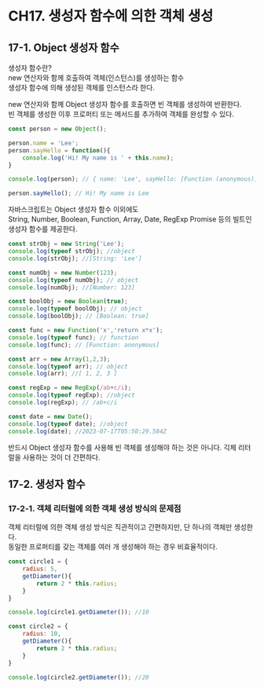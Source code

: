 # CH17. 생성자 함수에 의한 객체 생성

## 17-1. Object 생성자 함수

생성자 함수란?  
new 연산자와 함께 호출하여 객체(인스턴스)를 생성하는 함수  
생성자 함수에 의해 생성된 객체를 인스턴스라 한다.

new 연산자와 함께 Object 생성자 함수를 호출하면 빈 객체를 생성하여 반환한다.  
빈 객체를 생성한 이후 프로퍼티 또는 메서드를 추가하여 객체를 완성할 수 있다.

```javascript
const person = new Object();

person.name = 'Lee';
person.sayHello = function(){
    console.log('Hi! My name is ' + this.name);
}

console.log(person); // { name: 'Lee', sayHello: [Function (anonymous)] }

person.sayHello(); // Hi! My name is Lee
```


자바스크립트는 Object 생성자 함수 이외에도  
String, Number, Boolean, Function, Array, Date, RegExp Promise 등의 빌트인 생성자 함수를 제공한다.

```javascript
const strObj = new String('Lee');
console.log(typeof strObj); //object
console.log(strObj); //[String: 'Lee']

const numObj = new Number(123);
console.log(typeof numObj); // object
console.log(numObj); //[Number: 123]

const boolObj = new Boolean(true);
console.log(typeof boolObj); // object
console.log(boolObj); // [Boolean: true]

const func = new Function('x','return x*x');
console.log(typeof func); // function
console.log(func); // [Function: anonymous]

const arr = new Array(1,2,3);
console.log(typeof arr); // object
console.log(arr); //[ 1, 2, 3 ]

const regExp = new RegExp(/ab+c/i);
console.log(typeof regExp); //object
console.log(regExp); // /ab+c/i

const date = new Date();
console.log(typeof date); //object
console.log(date); //2023-07-17T05:50:29.584Z
```
반드시 Object 생성자 함수를 사용해 빈 객체를 생성해야 하는 것은 아니다. 긱체 리터럴을 사용하는 것이 더 간편하다.

## 17-2. 생성자 함수
###  17-2-1. 객체 리터럴에 의한 객체 생성 방식의 문제점
객체 리터럴에 의한 객체 생성 방식은 직관적이고 간편하지만, 단 하나의 객체만 생성한다.   
동일한 프로퍼티를 갖는 객체를 여러 개 생성해야 하는 경우 비효율적이다.

```javascript
const circle1 = {
    radius: 5,
    getDiameter(){
        return 2 * this.radius;
    }
}

console.log(circle1.getDiameter()); //10

const circle2 = {
    radius: 10,
    getDiameter(){
        return 2 * this.radius;
    }
}

console.log(circle2.getDiameter()); //20
```